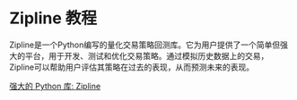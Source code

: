 # Zipline 教程

<show-structure depth="3"/>


Zipline是一个Python编写的量化交易策略回测库。它为用户提供了一个简单但强大的平台，用于开发、测试和优化交易策略。通过模拟历史数据上的交易，Zipline可以帮助用户评估其策略在过去的表现，从而预测未来的表现。


<seealso>
<category ref="ref_docs">
    <a href="https://mp.weixin.qq.com/s/G8toRE_A8FowozJJ6zWTKA">强大的 Python 库: Zipline</a>
</category>
<category ref="ref_github">
</category>
<category ref="ref_issues">
</category>
<category ref="ref_hf">
</category>
<category ref="ref_ms">
</category>
</seealso>

